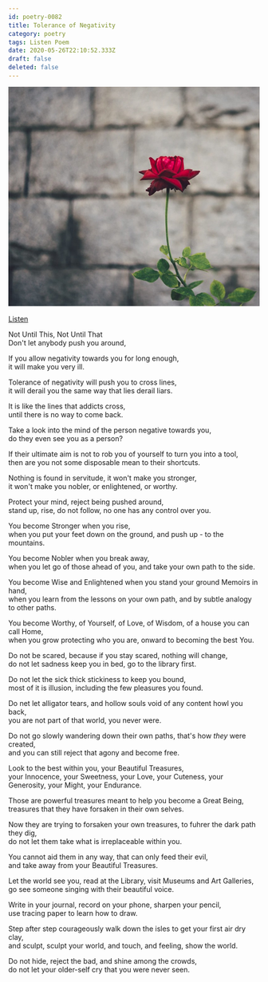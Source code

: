```yaml
---
id: poetry-0082
title: Tolerance of Negativity
category: poetry
tags: Listen Poem
date: 2020-05-26T22:10:52.333Z
draft: false
deleted: false
---
```


![Illustration](image/poetry-0082-illustration.jpg)

[Listen](audio/poetry-0082.mp3)

Not Until This, Not Until That<br>
Don't let anybody push you around,

If you allow negativity towards you for long enough,<br>
it will make you very ill.

Tolerance of negativity will push you to cross lines,<br>
it will derail you the same way that lies derail liars.

It is like the lines that addicts cross,<br>
until there is no way to come back.



Take a look into the mind of the person negative towards you,<br>
do they even see you as a person?

If their ultimate aim is not to rob you of yourself to turn you into a tool,<br>
then are you not some disposable mean to their shortcuts.

Nothing is found in servitude, it won't make you stronger,<br>
it won't make you nobler, or enlightened, or worthy.

Protect your mind, reject being pushed around,<br>
stand up, rise, do not follow, no one has any control over you.



You become Stronger when you rise,<br>
when you put your feet down on the ground, and push up - to the mountains.

You become Nobler when you break away,<br>
when you let go of those ahead of you, and take your own path to the side.

You become Wise and Enlightened when you stand your ground Memoirs in hand,<br>
when you learn from the lessons on your own path, and by subtle analogy to other paths.

You become Worthy, of Yourself, of Love, of Wisdom, of a house you can call Home,<br>
when you grow protecting who you are, onward to becoming the best You.



Do not be scared, because if you stay scared, nothing will change,<br>
do not let sadness keep you in bed, go to the library first.

Do not let the sick thick stickiness to keep you bound,<br>
most of it is illusion, including the few pleasures you found.

Do net let alligator tears, and hollow souls void of any content howl you back,<br>
you are not part of that world, you never were.

Do not go slowly wandering down their own paths, that's how _they_ were created,<br>
and you can still reject that agony and become free.



Look to the best within you, your Beautiful Treasures,<br>
your Innocence, your Sweetness, your Love, your Cuteness, your Generosity, your Might, your Endurance.

Those are powerful treasures meant to help you become a Great Being,<br>
treasures that they have forsaken in their own selves.

Now they are trying to forsaken your own treasures, to fuhrer the dark path they dig,<br>
do not let them take what is irreplaceable within you.

You cannot aid them in any way, that can only feed their evil,<br>
and take away from your Beautiful Treasures.



Let the world see you, read at the Library, visit Museums and Art Galleries,<br>
go see someone singing with their beautiful voice.

Write in your journal, record on your phone, sharpen your pencil,<br>
use tracing paper to learn how to draw.

Step after step courageously walk down the isles to get your first air dry clay,<br>
and sculpt, sculpt your world, and touch, and feeling, show the world.

Do not hide, reject the bad, and shine among the crowds,<br>
do not let your older-self cry that you were never seen.
